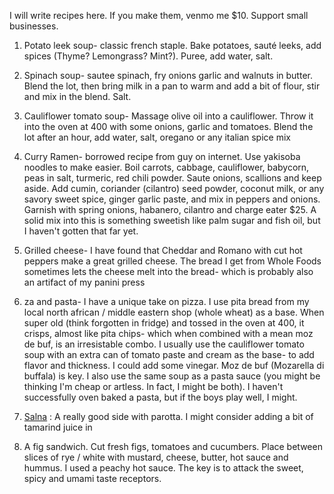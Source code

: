 I will write recipes here. If you make them, venmo me $10. Support small businesses. 

1. Potato leek soup- classic french staple. Bake potatoes, sauté leeks, add spices (Thyme? Lemongrass? Mint?). Puree, add water, salt.

2. Spinach soup- sautee spinach, fry onions garlic and walnuts in butter. Blend the lot, then bring milk in a pan to warm and add a bit of flour, stir and mix in the blend. Salt.

3. Cauliflower tomato soup- Massage olive oil into a cauliflower. Throw it into the oven at 400 with some onions, garlic and tomatoes. Blend the lot after an hour, add water, salt, oregano or any italian spice mix

4. Curry Ramen- borrowed recipe from guy on internet. Use yakisoba noodles to make easier. Boil carrots, cabbage, cauliflower, babycorn, peas in salt, turmeric, red chili powder. Saute onions, scallions and keep aside. Add cumin, coriander (cilantro) seed powder, coconut milk, or any savory sweet spice, ginger garlic paste, and mix in peppers and onions. Garnish with spring onions, habanero, cilantro and charge eater $25. A solid mix into this is something sweetish like palm sugar and fish oil, but I haven't gotten that far yet.

5. Grilled cheese- I have found that Cheddar and Romano with cut hot peppers make a great grilled cheese. The bread I get from Whole Foods sometimes lets the cheese melt into the bread- which is probably also an artifact of my panini press

6. za and pasta- I have a unique take on pizza. I use pita bread from my local north african / middle eastern shop (whole wheat) as a base. When super old (think forgotten in fridge) and tossed in the oven at 400, it crisps, almost like pita chips- which when combined with a mean moz de buf, is an irresistable combo. I usually use the cauliflower tomato soup with an extra can of tomato paste and cream as the base- to add flavor and thickness. I could add some vinegar. Moz de buf (Mozarella di buffala) is key. I also use the same soup as a pasta sauce (you might be thinking I'm cheap or artless. In fact, I might be both). I haven't successfully oven baked a pasta, but if the boys play well, I might.

7. [Salna](https://hebbarskitchen.com/salna-recipe-parotta-salna/) : A really good side with parotta. I might consider adding a bit of tamarind juice in

8. A fig sandwich. Cut fresh figs, tomatoes and cucumbers. Place between slices of rye / white with mustard, cheese, butter, hot sauce and hummus. I used a peachy hot sauce. The key is to attack the sweet, spicy and umami taste receptors. 